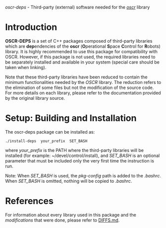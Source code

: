 *oscr-deps* - Third-party (external) software needed for the
[*oscr*](https://github.com/oscar-ramos/oscr) library

Introduction
============

**OSCR-DEPS** is a set of C++ packages composed of third-party libraries which
are **dep**endencies of the **oscr** (**O**perational **S**pace **C**ontrol for
**R**obots) library. It is highly recommended to use this package for
compatibility with OSCR. However, if this package is not used, the required
libraries need to be separately installed and available in your system (special
care should be taken when linking).

Note that these third-party libraries have been reduced to contain the minimum
functionalities needed by the *OSCR* library. The reduction refers to the
elimination of some files but not the modification of the source code. For more
details on each library, please refer to the documentation provided by the
original library source.


Setup: Building and Installation
================================

The oscr-deps package can be installed as:

    ./install-deps  your_prefix  SET_BASH

where *your_prefix* is the PATH where the third-party libraries will be
installed (for example: ~/devel/control/install), and *SET_BASH* is an optional
parameter that must be included only the very first time the instruction is
run.

Note: When *SET_BASH* is used, the *pkg-config* path is added to the
*.bashrc*. When *SET_BASH* is omitted, nothing will be copied to *.bashrc*.


References
==========

For information about every library used in this package and the
*modifications* that were done, please refer to [DIFFS.md](DIFFS.md).


